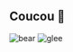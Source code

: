 ## Coucou 👋

<!--
**mizukitayama/mizukitayama** is a ✨ _special_ ✨ repository because its `README.md` (this file) appears on your GitHub profile.

Here are some ideas to get you started:

- 🔭 I’m currently working on ...
- 🌱 I’m currently learning ...
- 👯 I’m looking to collaborate on ...
- 🤔 I’m looking for help with ...
- 💬 Ask me about ...
- 📫 How to reach me: ...
- 😄 Pronouns: ...
- ⚡ Fun fact: ...
-->
![bear](https://github.com/user-attachments/assets/4a11eb7f-fceb-467d-ac03-d5540fa65852) ![glee](https://github.com/user-attachments/assets/01bf892f-10fe-4fa6-b8cd-e3cff7b86498)
